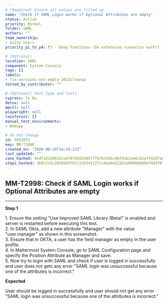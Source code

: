 ```yaml
---
# (Required) Ensure all values are filled up
name: "Check if SAML Login works if Optional Attributes are empty"
status: Active
priority: Normal
folder: SAML
authors: ""
team_ownership:
- Suite Users
priority_p1_to_p4: P3 - Deep Functions (Do extensive scenarios work?)

# (Optional)
location: SAML
component: System Console
tags: []
labels:
- fix-versions-not-empty-2022cleanup
tested_by_contributor: ""

# (Optional) Test type and tools
cypress: To Do
detox: null
mmctl: null
playwright: null
rainforest: []
manual_test_environments:
- Webapp

# Do not change
id: 5933553
key: MM-T2998
created_on: "2020-06-24T14:10:21Z"
last_updated: ""
case_hashed: 4edf201d4933ce470750d2985fff67b3356c06f41b2ee6c82eff42d7a0fd349fb2e330c11228d55e7e8702de38dbf5f8
steps_hashed: 3b9c2c6c26266ddf67c1cb342127cc0ad4a52161e80908d68ef403f07b0010a11108608b67bcbe9635ec4cf23bbd7ce5
---
```


<!-- (Auto-generated) Based on frontmatter's "key" and "name" -->

## MM-T2998: Check if SAML Login works if Optional Attributes are empty

---

**Step 1**

1\. Ensure the setting "Use Improved SAML Library (Beta)" is enabled and server is restarted before executing this test.\
2\. In SAML Okta, add a new attribute "Manager" with the value "user.manager" as shown in this screenshot.\
3\. Ensure that in OKTA, a user has the field manager as empty in the user profile.\
4\. In Mattermost System Console, go to SAML Configuration page and specify the Position Attribute as Manager and save.\
5\. Now try to login with SAML and check if user is logged in successfully and user does not gets any error "SAML login was unsuccessful because one of the attributes is incorrect."

**Expected**

User should be logged in successfully and user should not get any error "SAML login was unsuccessful because one of the attributes is incorrect."
